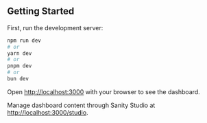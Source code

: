 ## Getting Started

First, run the development server:

```bash
npm run dev
# or
yarn dev
# or
pnpm dev
# or
bun dev
```

Open [http://localhost:3000](http://localhost:3000) with your browser to see the dashboard.

Manage dashboard content through Sanity Studio at [http://localhost:3000/studio](http://localhost:3000/studio).

